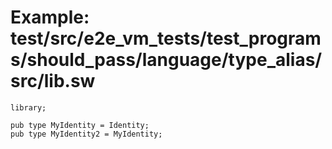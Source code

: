 # Example: test/src/e2e_vm_tests/test_programs/should_pass/language/type_alias/src/lib.sw

```sway
library;

pub type MyIdentity = Identity;
pub type MyIdentity2 = MyIdentity;

```
